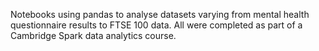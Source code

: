 Notebooks using pandas to analyse datasets varying from mental health questionnaire results to FTSE 100 data. All were completed as part of a Cambridge Spark data analytics course. 
